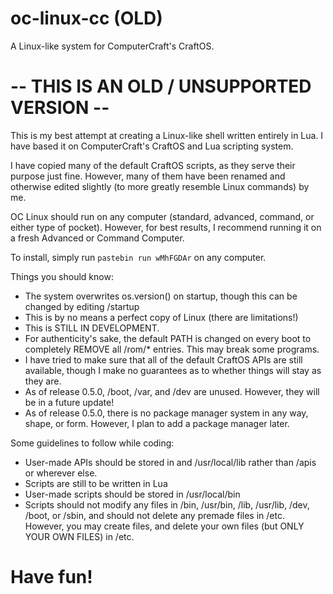 # oc-linux-cc (OLD)
A Linux-like system for ComputerCraft's CraftOS.
# -- THIS IS AN OLD / UNSUPPORTED VERSION --
This is my best attempt at creating a Linux-like shell written entirely in Lua. I have based it on ComputerCraft's CraftOS and
Lua scripting system.

I have copied many of the default CraftOS scripts, as they serve their purpose just fine. However, many of them have been renamed and otherwise edited slightly (to more greatly resemble Linux commands) by me.

OC Linux should run on any computer (standard, advanced, command, or either type of pocket). However, for best results, I recommend running it on a fresh Advanced or Command Computer.

To install, simply run `pastebin run wMhFGDAr` on any computer.

Things you should know:
  - The system overwrites os.version() on startup, though this can be changed by editing /startup
  - This is by no means a perfect copy of Linux (there are limitations!)
  - This is STILL IN DEVELOPMENT.
  - For authenticity's sake, the default PATH is changed on every boot to completely REMOVE all /rom/* entries. This may break some programs.
  - I have tried to make sure that all of the default CraftOS APIs are still available, though I make no guarantees as to whether things will stay as they are.
  - As of release 0.5.0, /boot, /var, and /dev are unused. However, they will be in a future update!
  - As of release 0.5.0, there is no package manager system in any way, shape, or form. However, I plan to add a package manager later.

 Some guidelines to follow while coding:
  - User-made APIs should be stored in and /usr/local/lib rather than /apis or wherever else.
  - Scripts are still to be written in Lua
  - User-made scripts should be stored in /usr/local/bin
  - Scripts should not modify any files in /bin, /usr/bin, /lib, /usr/lib, /dev, /boot, or /sbin, and should not delete any premade files in /etc. However, you may create files, and delete your own files (but ONLY YOUR OWN FILES) in /etc.
  
# Have fun!
